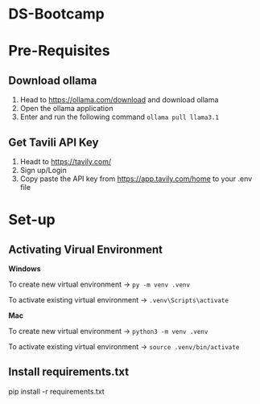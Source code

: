 # DS-Bootcamp

# Pre-Requisites

## Download ollama
1) Head to https://ollama.com/download and download ollama
2) Open the ollama application
3) Enter and run the following command `ollama pull llama3.1`

## Get Tavili API Key
1) Headt to https://tavily.com/
2) Sign up/Login 
3) Copy paste the API key from https://app.tavily.com/home to your .env file

# Set-up
## Activating Virual Environment
**Windows**

To create new virtual environment -> `py -m venv .venv`

To activate existing virtual environment -> `.venv\Scripts\activate`

**Mac**

To create new virtual environment -> `python3 -m venv .venv`

To activate existing virtual environment -> `source .venv/bin/activate`

## Install requirements.txt
pip install -r requirements.txt
